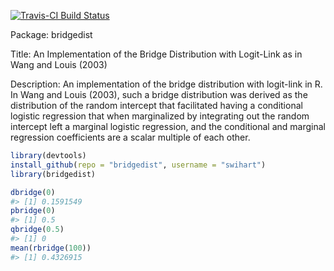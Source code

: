 <!-- README.md is generated from README.Rmd. Please edit that file -->
[![Travis-CI Build Status](https://travis-ci.org/swihart/bridgedist.svg?branch=master)](https://travis-ci.org/swihart/bridgedist)

Package: bridgedist

Title: An Implementation of the Bridge Distribution with Logit-Link as in Wang and Louis (2003)

Description: An implementation of the bridge distribution with logit-link in R. In Wang and Louis (2003), such a bridge distribution was derived as the distribution of the random intercept that facilitated having a conditional logistic regression that when marginalized by integrating out the random intercept left a marginal logistic regression, and the conditional and marginal regression coefficients are a scalar multiple of each other.

``` r
library(devtools)
install_github(repo = "bridgedist", username = "swihart")
library(bridgedist)
```

``` r
dbridge(0)
#> [1] 0.1591549
pbridge(0)
#> [1] 0.5
qbridge(0.5)
#> [1] 0
mean(rbridge(100))
#> [1] 0.4326915
```
